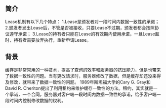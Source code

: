 ## 简介
Lease机制有以下几个特点：
1.Lease是颁发者对一段时间内数据一致性的承诺；
2.颁发者发出Lease后，不管是否被接收，只要Lease不过期，颁发者都会按照协议遵守承诺；
3.Lease的持有者只能在Lease的有效期内使用承诺，一旦Lease超时，持有者需要放弃执行，重新申请Lease。

## 背景
缓存是非常常用的一种技术，提高了查询的效率和服务器的抗压能力，但是也带来了数据一致性的问题。当有更改请求时，服务器修改了数据，但是缓存却还没来得及修改，就带来了数据一致性的问题。
1989年斯坦福大学的Cary G. Gray和David R. Cheriton提出了利用租约来维护缓存一致性的方法。租约，其实就是一个承诺，一个合同，服务器对客户端一段时间内数据一致性的承诺，给予客户端一段时间内控制修改数据的权利。


